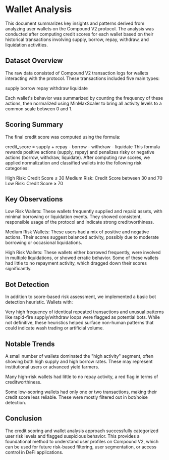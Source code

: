 # Wallet Analysis

This document summarizes key insights and patterns derived from analyzing user wallets on the Compound V2 protocol. The analysis was conducted after computing credit scores for each wallet based on their historical transactions involving supply, borrow, repay, withdraw, and liquidation activities.

## Dataset Overview

The raw data consisted of Compound V2 transaction logs for wallets interacting with the protocol. These transactions included five main types:

supply
borrow
repay
withdraw
liquidate

Each wallet's behavior was summarized by counting the frequency of these actions, then normalized using MinMaxScaler to bring all activity levels to a common scale between 0 and 1.

## Scoring Summary

The final credit score was computed using the formula:

credit_score = supply + repay - borrow - withdraw - liquidate
This formula rewards positive actions (supply, repay) and penalizes risky or negative actions (borrow, withdraw, liquidate). After computing raw scores, we applied normalization and classified wallets into the following risk categories:

High Risk: Credit Score ≤ 30
Medium Risk: Credit Score between 30 and 70
Low Risk: Credit Score ≥ 70

## Key Observations

Low Risk Wallets: These wallets frequently supplied and repaid assets, with minimal borrowing or liquidation events. They showed consistent, responsible usage of the protocol and indicate strong creditworthiness.

Medium Risk Wallets: These users had a mix of positive and negative actions. Their scores suggest balanced activity, possibly due to moderate borrowing or occasional liquidations.

High Risk Wallets: These wallets either borrowed frequently, were involved in multiple liquidations, or showed erratic behavior. Some of these wallets had little to no repayment activity, which dragged down their scores significantly.

## Bot Detection

In addition to score-based risk assessment, we implemented a basic bot detection heuristic. Wallets with:

Very high frequency of identical repeated transactions and unusual patterns like rapid-fire supply/withdraw loops were flagged as potential bots. While not definitive, these heuristics helped surface non-human patterns that could indicate wash trading or artificial volume.

## Notable Trends

A small number of wallets dominated the "high activity" segment, often showing both high supply and high borrow rates. These may represent institutional users or advanced yield farmers.

Many high-risk wallets had little to no repay activity, a red flag in terms of creditworthiness.

Some low-scoring wallets had only one or two transactions, making their credit score less reliable. These were mostly filtered out in bot/noise detection.

## Conclusion

The credit scoring and wallet analysis approach successfully categorized user risk levels and flagged suspicious behavior. This provides a foundational method to understand user profiles on Compound V2, which can be used for future risk-based filtering, user segmentation, or access control in DeFi applications.
